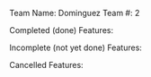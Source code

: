 Team Name: Dominguez
Team #: 2

Completed (done) Features:

Incomplete (not yet done) Features:

Cancelled Features:
